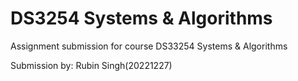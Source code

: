 # DS3254 Systems &amp; Algorithms
Assignment submission for course DS33254 Systems &amp; Algorithms

Submission by:
Rubin Singh(20221227)
